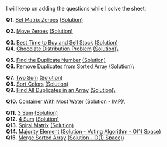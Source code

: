 I will keep on adding the questions while I solve the sheet.



**Q1.** [Set Matrix Zeroes](https://leetcode.com/problems/set-matrix-zeroes/description/) [(Solution)](/Array/Q1_set_matrix_zeroes.cpp)

**Q2.** [Move Zeroes](https://leetcode.com/problems/move-zeroes/description/) [(Solution)](/Array/Q2.%20move-Zeroes.cpp)

**Q3.** [Best Time to Buy and Sell Stock](https://leetcode.com/problems/best-time-to-buy-and-sell-stock/description/) [(Solution)](/Array/Q3.%20Buy%20and%20sell%20stock.cpp)\
**Q4.** [Chocolate Distribution Problem](https://www.geeksforgeeks.org/chocolate-distribution-problem/) [(Solution)](/Array/Q4.%20Choclate%20Problem.cpp)\

**Q5.** [Find the Duplicate Number](https://leetcode.com/problems/find-the-duplicate-number/description/) [(Solution)](/Arrays/Q5.Duplicates.cpp)\
**Q6.** [Remove Duplicates from Sorted Array](https://leetcode.com/problems/remove-duplicates-from-sorted-array/description/) [(Solution)](/Arrays/Q6.removeDublicates.cpp)\

**Q7.** [Two Sum](https://leetcode.com/problems/two-sum/description/) [(Solution)](/Arrays/Q7.TwoSum.cpp)\
**Q8.** [Sort Colors](https://leetcode.com/problems/sort-colors/description/) [(Solution)](/Arrays/Q8.sortcolors.cpp)\
**Q9.** [Find All Duplicates in an Array](https://leetcode.com/problems/find-all-duplicates-in-an-array/description/) [(Solution)](/Arrays/Q9.findDublicates.cpp)\

**Q10.** [Container With Most Water](https://leetcode.com/problems/container-with-most-water/description/) [(Solution - IMP)](/Arrays/Q10.WAter%20Container.cpp)\

**Q11.** [3 Sum](https://leetcode.com/problems/3sum/description/) [(Solution)](/Arrays/Q.11%203Sum.cpp)\
**Q12.** [4 Sum](https://leetcode.com/problems/4sum/description/) [(Solution)](/Arrays/Q12.4Sum.cpp)\
**Q13.** [Spiral Matrix](https://leetcode.com/problems/spiral-matrix/description/) [(Solution)](/Arrays/Q13.%20Spiralmatrix.cpp)\
**Q14.** [Majority Element](https://leetcode.com/problems/majority-element/description/) [(Solution - Voting Algorithm - O(1) Space)](/Arrays/Q14.majority%20Element.cpp)\
**Q15.** [Merge Sorted Array](https://leetcode.com/problems/merge-sorted-array/description/) [(Solution - O(1) Space)](/Arrays/Q15.Merge%20sort.cpp)\



